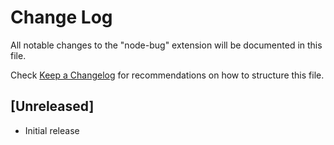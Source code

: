 # Change Log

All notable changes to the "node-bug" extension will be documented in this file.

Check [Keep a Changelog](http://keepachangelog.com/) for recommendations on how to structure this file.

## [Unreleased]

- Initial release